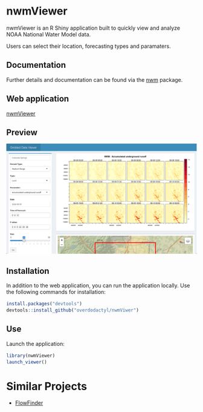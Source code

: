 # nwmViewer

nwmViewer is an R Shiny application built to quickly view and analyze NOAA National Water Model data.  

Users can select their location, forecasting types and paramaters.

## Documentation

Further details and documentation can be found via the [nwm](https://mikejohnson51.github.io/NWM/) package. 

## Web application

[nwmViewer](https://nwmviewer.shinyapps.io/view/)

## Preview

![preview](.github/preview.png)

## Installation

In addition to the web application, you can run the application locally. Use the following commands for installation:

```r
install.packages("devtools")
devtools::install_github("overdodactyl/nwmViwer")
```

## Use

Launch the application:

```r
library(nwmViewer)
launch_viewer()
```

# Similar Projects

* [FlowFinder](https://mikejohnson51.github.io/FlowFinder/)
